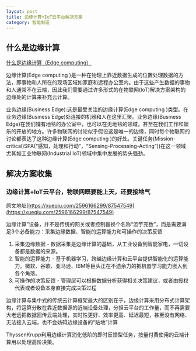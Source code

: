 ```yaml
---
layout: post
title: 边缘计算+IoT云平台解决方案
category: 智能制造
---
```


## 什么是边缘计算

[什么是边缘计算（Edge computing）](http://www.360doc7.net/wxarticlenew/691444356.html?from=singlemessage)

边缘计算(Edge computing )是一种在物理上靠近数据生成的位置处理数据的方法，即事物和人所在的现场区域如家庭和远程办公室内。由于这些产生数据的事物和人通常不在云端，因此我们需要通过许多形式的在物联网(IoT)解决方案架构的边缘处的计算来补充云计算。

业务边缘(Business Edge):这是最受关注的边缘计算(Edge computing )类型。在业务边缘(Business Edge)处连接的机器和人在这里汇聚。业务边缘(Business Edge)在我们铺有地毯的办公室中，也可以在无地毯的领域，甚至在我们工作和娱乐的开放的地方。许多物联网的讨论似乎假设这是唯一的边缘，同时每个物联网的讨论都表达了这种边缘计算(Edge computing )的好处。关键任务(Mission-critical)SPA(“感知，处理和行动”，“Sensing-Processing-Acting”))在这一领域尤其如工业物联网(Industrial IoT)领域中集中发展的势头强劲。
　　
　　
## 解决方案收集

### 边缘计算+IoT云平台，物联网既要能上天，还要接地气

原文地址[https://xueqiu.com/2596166299/87547549](https://xueqiu.com/2596166299/87547549)

边缘计算”设备，并不是传统的网关或者控制器换个名称“滥竽充数”，而是需要满足3个必备能力：采集边缘数据、智能的运算能力和可操作的决策反馈

1. 采集边缘数据 - 数据采集是边缘计算的基础，从工业设备到智能家电，一切设备都是数据的来源。
2. 智能的运算能力 - 基于机器学习，跨越边缘计算和云平台提供智能化的运算能力。微软、谷歌、亚马逊、IBM等巨头正在不遗余力的把机器学习能力嵌入到各个角落。
3. 可操作的决策反馈 - 管理层可以根据数据分析获得相关决策建议，或者由授权代表或者设备本身直接完成决策过程

边缘计算与集中式的传统云计算框架最大的区别在于，边缘计算采用分布式计算架构，将运算分散在靠近数据源的近端设备处理，分担云平台的工作量，而不再需要大老远把数据回传云端处理，实时性更好、效率更高、延迟最短，甚至没有网络、无法接入云端，也不会妨碍边缘设备的“贴地”计算


ThyssenKrupp利用边缘计算消化低阶的即时反馈型任务，按量付费使用的云端计算用以处理高阶决策。


